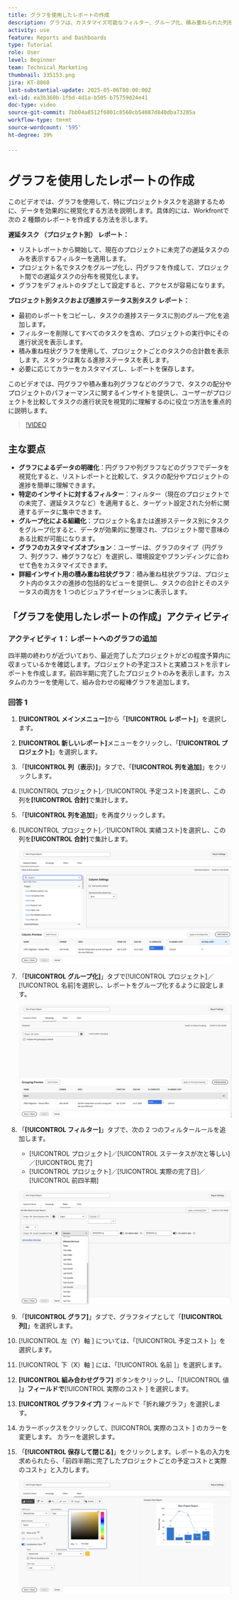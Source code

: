 ```yaml
---
title: グラフを使用したレポートの作成
description: グラフは、カスタマイズ可能なフィルター、グループ化、積み重ねられた列形式を通じてデータインサイトを整理し、分析をより明確でアクションにつながる形で行うことで、データのビジュアライゼーションを強化します。
activity: use
feature: Reports and Dashboards
type: Tutorial
role: User
level: Beginner
team: Technical Marketing
thumbnail: 335153.png
jira: KT-8860
last-substantial-update: 2025-05-06T00:00:00Z
exl-id: ea3b360b-1fbd-4d1a-b505-b75759d24e41
doc-type: video
source-git-commit: 7bb04a8512f6001c8560cb54087d840dba73285a
workflow-type: tm+mt
source-wordcount: '595'
ht-degree: 39%

---
```


# グラフを使用したレポートの作成

このビデオでは、グラフを使用して、特にプロジェクトタスクを追跡するために、データを効果的に視覚化する方法を説明します。&#x200B; 具体的には、Workfrontで次の 2 種類のレポートを作成する方法を示します。

**遅延タスク （プロジェクト別） レポート：**

* リストレポートから開始して、現在のプロジェクトに未完了の遅延タスクのみを表示するフィルターを適用します。&#x200B;
* プロジェクト名でタスクをグループ化し、円グラフを作成して、プロジェクト間での遅延タスクの分布を視覚化します。&#x200B;
* グラフをデフォルトのタブとして設定すると、アクセスが容易になります。&#x200B;

**プロジェクト別タスクおよび進捗ステータス別タスク レポート：**

* 最初のレポートをコピーし、タスクの進捗ステータスに別のグループ化を追加します。
* フィルターを削除してすべてのタスクを含め、プロジェクトの実行中にその進行状況を表示します。
* 積み重ね柱状グラフを使用して、プロジェクトごとのタスクの合計数を表示します。スタックは異なる進捗ステータスを表します。
* 必要に応じてカラーをカスタマイズし、レポートを保存します。

このビデオでは、円グラフや積み重ね列グラフなどのグラフで、タスクの配分やプロジェクトのパフォーマンスに関するインサイトを提供し、ユーザーがプロジェクトを比較してタスクの進行状況を視覚的に理解するのに役立つ方法を重点的に説明します。&#x200B;

>[!VIDEO](https://video.tv.adobe.com/v/335155/?quality=12&learn=on)

## 主な要点

* **グラフによるデータの明確化**：円グラフや列グラフなどのグラフでデータを視覚化すると、リストレポートと比較して、タスクの配分やプロジェクトの進捗を簡単に理解できます。&#x200B;
* **特定のインサイトに対するフィルター**：フィルター（現在のプロジェクトでの未完了、遅延タスクなど）を適用すると、ターゲット設定された分析に関連するデータに集中できます。&#x200B;
* **グループ化による組織化**：プロジェクト名または進捗ステータス別にタスクをグループ化すると、データが効果的に整理され、プロジェクト間で意味のある比較が可能になります。&#x200B;
* **グラフのカスタマイズオプション**：ユーザーは、グラフのタイプ（円グラフ、列グラフ、棒グラフなど）を選択し、環境設定やブランディングに合わせて色をカスタマイズできます。&#x200B;
* **詳細インサイト用の積み重ね柱状グラフ**：積み重ね柱状グラフは、プロジェクト内のタスクの進捗の包括的なビューを提供し、タスクの合計とそのステータスの両方を 1 つのビジュアライゼーションに表示します。


## 「グラフを使用したレポートの作成」アクティビティ

### アクティビティ 1：レポートへのグラフの追加

四半期の終わりが近づいており、最近完了したプロジェクトがどの程度予算内に収まっているかを確認します。プロジェクトの予定コストと実績コストを示すレポートを作成します。前四半期に完了したプロジェクトのみを表示します。カスタムのカラーを使用して、組み合わせの縦棒グラフを追加します。

### 回答 1

1. **[!UICONTROL メインメニュー]**&#x200B;から「**[!UICONTROL レポート]**」を選択します。
1. **[!UICONTROL 新しいレポート]**&#x200B;メニューをクリックし、「**[!UICONTROL プロジェクト]**」を選択します。
1. 「**[!UICONTROL 列（表示）]**」タブで、「**[!UICONTROL 列を追加]**」をクリックします。
1. [!UICONTROL プロジェクト]／[!UICONTROL 予定コスト]を選択し、この列を&#x200B;**[!UICONTROL 合計]**&#x200B;で集計します。
1. 「**[!UICONTROL 列を追加]**」を再度クリックします。
1. [!UICONTROL プロジェクト]／[!UICONTROL 実績コスト]を選択し、この列を&#x200B;**[!UICONTROL 合計]**&#x200B;で集計します。

   ![レポートに列を追加する画面の画像](assets/chart-report-columns.png)

1. 「**[!UICONTROL グループ化]**」タブで[!UICONTROL プロジェクト]／[!UICONTROL 名前]を選択し、レポートをグループ化するように設定します。

   ![レポートにグループ化を追加する画面の画像](assets/chart-report-groupings.png)

1. 「**[!UICONTROL フィルター]**」タブで、次の 2 つのフィルタールールを追加します。

   * [!UICONTROL プロジェクト]／[!UICONTROL ステータスが次と等しい]／[!UICONTROL 完了]
   * [!UICONTROL プロジェクト]／[!UICONTROL 実際の完了日]／[!UICONTROL 前四半期]

   ![レポートにフィルターを追加する画面の画像](assets/chart-report-filters.png)

1. 「**[!UICONTROL グラフ]**」タブで、グラフタイプとして「**[!UICONTROL 列]**」を選択します。
1. [!UICONTROL  左（Y）軸 ] については、「[!UICONTROL  予定コスト ]」を選択します。
1. [!UICONTROL  下（X）軸 ] には、「[!UICONTROL  名前 ]」を選択します。
1. **[!UICONTROL 組み合わせグラフ]** ボタンをクリックし、「[!UICONTROL  値 ]**」フィールドで**[!UICONTROL  実際のコスト ] を選択します。
1. **[!UICONTROL グラフタイプ]** フィールドで「折れ線グラフ」を選択します。
1. カラーボックスをクリックして、[!UICONTROL  実際のコスト ] のカラーを変更します。 カラーを選択します。
1. 「**[!UICONTROL 保存して閉じる]**」をクリックします。レポート名の入力を求められたら、「前四半期に完了したプロジェクトごとの予定コストと実際のコスト」と入力します。

   ![レポートにグラフを追加する画面の画像](assets/chart-report-chart.png)
